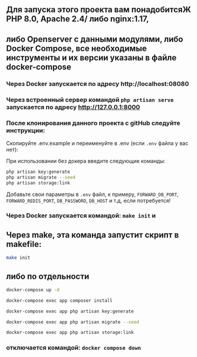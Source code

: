 ## Для запуска этого проекта вам понадобитсяЖ PHP 8.0, Apache 2.4/ либо  nginx:1.17,
## либо Openserver c данными модулями, либо Docker Compose, все необходимые инструменты и их версии указаны в файле docker-compose

### Через Docker запускается по адресу http://localhost:08080 
### Через встроенный сервер командой `php artisan serve` запускается по адресу http://127.0.0.1:8000 

### После клонирования данного проекта с gitHub следуйте инструкции:

Скопируйте .env.example и переименуйте в .env (если `.env` файла у вас нет):

При использовании без докера введите следующие команды:
```bash
php artisan key:generate
php artisan migrate --seed
php artisan storage:link
```

Добавьте свои параметры в `.env` файл,
к примеру, `FORWARD_DB_PORT`, `FORWARD_REDIS_PORT`, `DB_PASSWORD`, `DB_HOST` и т.д,
если потребуется!

### Через Docker запускается командой: `make init` и 

## Через make, эта команда запустит скрипт в makefile:

```bash
make init
```

## либо по отдельности
```bash
docker-compose up -d

docker-compose exec app composer install

docker-compose exec app php artisan key:generate

docker-compose exec app php artisan migrate --seed

docker-compose exec app php artisan storage:link
```
### отключается командой: `docker compose down`
